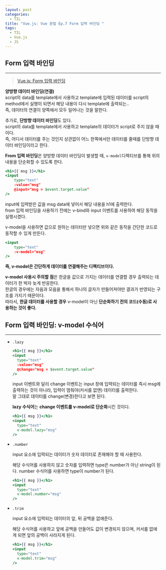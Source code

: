 ```yaml
---
layout: post
categories:
  - TIL
title: "Vue.js: Vue 문법 Ep.7 Form 입력 바인딩 "
tags:
  - TIL
  - Vue.js
  - JS
---
```

## __Form 입력 바인딩__
---

>[Vue.js: Form 입력 바인딩](https://v3-docs.vuejs-korea.org/guide/essentials/forms.html)

**양방향 데이터 바인딩(연결)**  
script의 data를 template에서 사용하고 template에 입력된 데이터를 script의 method에서 실행이 되면서 해당 내용이 다시 template에 출력되는..   
즉, 데이터의 연결이 양쪽에서 모두 일어나는 것을 말한다.

추가로, **단방향 데이터 바인딩**도 있다.   
script의 data를 template에서 사용하고 template의 데이터가 script로 주지 않을 때이다.   
즉, 어디서 데이터를 주는 것인지 상관없이 어느 한쪽에서만 데이터를 줄때를 단방향 데이터 바인딩이라고 한다.

**From 입력 바인딩**은 양방향 데이터 바인딩이 발생할 때, `v-model`디렉티브를 통해 위의 내용을 단순화할 수 있도록 한다.

```jsx
<h1>{{ msg }}</h1>
<input
	type="text"
	:value="msg"
	@input="msg = $event.target.value"
/>
```

input에 입력받은 값을 msg data에 넣어서 해당 내용을 h1에 출력한다.  
from 입력 바인딩을 사용하기 전에는 v-bind와 input 이벤트를 사용하여 해당 동작을 실행시켰다.

v-model을 사용하면 값으로 원하는 데이터만 넣으면 위와 같은 동작을 간단한 코드로 동작할 수 있게 만든다.

```jsx
<input
	type="text"
	:v-model="msg"
/>
```

**즉, v-model은 간단하게 데이터를 연결해주는 디렉티브이다.**

**v-model 사용시 주의할 점**은 한글을 값으로 가지는 데이터를 연결할 경우 출력되는 데이터가 한 박자 늦게 반응한다.   
한글의 경우에는 자음과 모음을 통해서 하나의 글자가 만들어져야만 결과가 반영되는 구조를 가지기 때문이다.  
따라서, **한글 데이터를 사용할 경우** v-model이 아닌 **단순화하기 전의 코드(수동)로 사용하는 것이 좋다.**

## __Form 입력 바인딩: v-model 수식어__
---

- `.lazy`
  
  ```jsx
  <h1>{{ msg }}</h1>
  <input
    type="text"
    :value="msg"
    @change="msg = $event.target.value"
  />
  ```
  
  input 이벤트와 달리 change 이벤트는 input 창에 입력되는 데이터를 즉시 msg에 출력하는 것이 아니라, 입력이 멈춰야(커서를 없앤) 데이터를 출력한다.  
  말 그대로 데이터를 change(변경)한다고 보면 된다.
  
  **lazy 수식어**는 **change 이벤트를 v-model로 단순화**시킨 것이다. 
  
  ```jsx
  <h1>{{ msg }}</h1>
  <input
    type="text"
    v-model.lazy="msg"
  />
  ```
    
- `.number`
  
  input 요소에 입력되는 데이터가 숫자 데이터로 존재해야 할 때 사용한다.
  
  해당 수식어를 사용하지 않고 숫자를 입력하면 type은 number가 아닌 string이 된다. number 수식어를 사용하면 type이 number가 된다.
  
  ```jsx
  <h1>{{ msg }}</h1>
  <input
    type="text"
    v-model.number="msg"
  />
  ```
    
- `.trim`
  
  input 요소에 입력되는 데이터의 앞, 뒤 공백을 없애준다.
  
  해당 수식어를 사용하고 앞에 공백을 만들어도 값이 변경되지 않으며, 커서를 없애게 되면 앞의 공백이 사라지게 된다.
  
  ```jsx
  <h1>{{ msg }}</h1>
  <input
    type="text"
    v-model.trim="msg"
  />
  ```